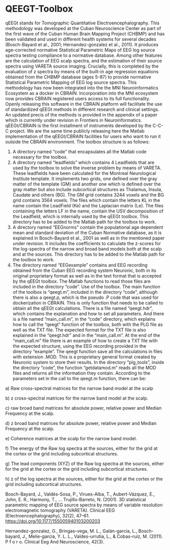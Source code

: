 # QEEGT-Toolbox

qEEGt stands for Tomographic Quantitative Electroencephalography. This methodology was developed at the Cuban Neuroscience Center as part of the first wave of the Cuban Human Brain Mapping Project (CHBMP) and has been validated and used in different health systems for several decades (Bosch-Bayard et al., 2001; Hernandez-gonzalez et al., 2011). It produces age-corrected normative Statistical Parametric Maps of EEG log source spectra testing compliance to a normative database. Among other features are the calculation of EEG scalp spectra, and the estimation of their source spectra using VARETA source imaging. Crucially, this is completed by the evaluation of z spectra by means of the built-in age regression equations obtained from the CHBMP database (ages 5-87) to provide normative Statistical Parametric Mapping of EEG log source spectra.
This methodology has now been integrated into the the MNI Neuroinformatics Ecosystem as a docker in CBRAIN. Incorporation into the MNI ecosystem now provides CBRAIN registered users access to its full functionality. Openly releasing this software in the CBRAIN platform will facilitate the use of standardized qEEGt methods in different research and clinical settings. An updated precis of the methods is provided in the appendix of a paper which is currently under revision in Frontiers in Neuroinformatics. qEEGt/CBRAIN is the first installment of instruments developed by the C-C-C project.
We are the same time publicly releasing here the Matlab implementation of the qEEGt/CBRAIN facilities for users who want to run it outside the CBRAIN environment.
The toolbox structure is as follows:
1)	A directory named “code” that encapsulates all the Matlab code necessary for the toolbox.
2)	A directory named “leadfields” which contains 4 Leadfields that are used by the toolbox to solve the inverse problem by means of VARETA. These leadfields have been calculated for the Montreal Neurological Institute template. It implements two grids, one defined over the gray matter of the template (GM) and another one which is defined over the gray matter but also include subcortical structures as Thalamus, Insula, Caudate and others (BG). The GM grid contains 3244 voxels and the BG grid contains 3564 voxels. The files which contain the letters KL in the name contain the LeadField (Ke) and the Laplacian matrix (Le). The files containing the letters LF in the name, contain the USV decomposition of the Leadfield, which is internally used by the qEEGt toolbox. This directory has to be added to the Matlab path for the toolbox to work.
3)	A directory named “EEGnorms” contain the populational age dependent mean and standard deviation of the Cuban Normative database, as it is explained in Bosch-Bayard et al., 2001 as well as in the mentioned paper under revision. It includes the coefficients to calculate the z-scores for the log-spectra of the narrow and broad band models both at the scalp and at the sources. This directory has to be added to the Matlab path for the toolbox to work.
4)	The directory named “EEGexample” contains and EEG recording obtained from the Cuban EEG recording system Neuronic, both in its original proprietary format as well as in the text format that is accepted by the qEEGt toolbox. The Matlab functions to read those files are included in the directory “code”.
Use of the toolbox.
The main function of the toolbox is “qeegt.m”, included in the directory “code”, although there is also a qeegt.p, which is the pseudo .P code that was used for dockerization in CBRAIN. This is only function that needs to be called to obtain all the qEEGt calculations.
There is a file named “qeegt.hdr”, which contains the explanation and how to set all parameters. And there is a file named “main_call.m”, in the “code” directory, which explains how to call the “qeegt” function of the toolbox, both with the PLG file as well as the TXT file. The expected format for the TXT file is also explained in the “qeegt.hdr” and in the “main_call.m”.
At the end of the “main_call.m” file there is an example of how to create a TXT file with the expected structure, using the EEG recording provided in the directory “example”.
The qeegt function save all the calculations in files with extension .MOD. This is a proprietary general format created by Neuronic system to store their results. In the directory “plg_tools”, inside the directory “code”, the function “getdatamod.m” reads all the MOD files and returns all the information they contain.
According to the parameters set in the call to the qeegt.m function, there can be:

a)	Raw cross-spectral matrices for the narrow band model at the scalp

b)	z cross-spectral matrices for the narrow band model at the scalp. 

c)	raw broad band matrices for absolute power, relative power and Median Frequency at the scalp.

d)	z broad band matrices for absolute power, relative power and Median Frequency at the scalp.

e)	Coherence matrices at the scalp for the narrow band model.

f)	The energy of the Raw log spectra at the sources, either for the grid at the cortex or the grid including subcortical structures.

g)	The lead components (XYZ) of the Raw log spectra at the sources, either for the grid at the cortex or the grid including subcortical structures.

h)	z of the log spectra at the sources, either for the grid at the cortex or the grid including subcortical structures.

Bosch-Bayard, J., Valdés-Sosa, P., Virues-Alba, T., Aubert-Vázquez, E., John, E. R., Harmony, T., … Trujillo-Barreto, N. (2001). 3D statistical parametric mapping of EEG source spectra by means of variable resolution electromagnetic tomography (VARETA). Clinical EEG (Electroencephalography), 32(2), 47–61. https://doi.org/10.1177/155005940103200203

Hernandez-gonzalez, G., Bringas-vega, M. L., Galán-garcía, L., Bosch-bayard, J., Melie-garcia, Y. L. L., Valdes-urrutia, L., & Cobas-ruiz, M. (2011). P f o r o. Clinical Eeg And Neuroscience, 42(3).


